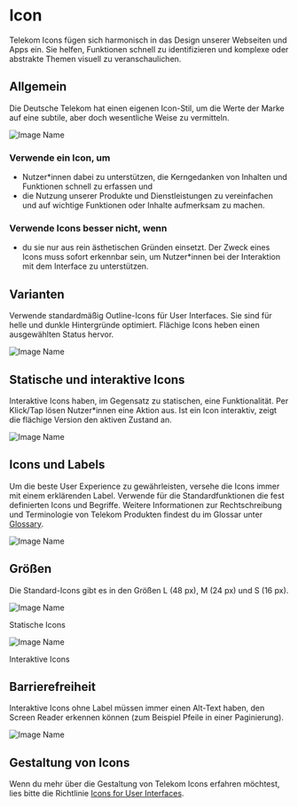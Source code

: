 # Icon

Telekom Icons fügen sich harmonisch in das Design unserer Webseiten und Apps ein. Sie helfen, Funktionen schnell zu identifizieren und komplexe oder abstrakte Themen visuell zu veranschaulichen.

## Allgemein

Die Deutsche Telekom hat einen eigenen Icon-Stil, um die Werte der Marke auf eine subtile, aber doch wesentliche Weise zu vermitteln.

![Image Name](assets/3_components/icon/icons_general.png)

### Verwende ein Icon, um

* Nutzer*innen dabei zu unterstützen, die Kerngedanken von Inhalten und Funktionen schnell zu erfassen und
* die Nutzung unserer Produkte und Dienstleistungen zu vereinfachen und auf wichtige Funktionen oder Inhalte aufmerksam zu machen.

### Verwende Icons besser nicht, wenn

* du sie nur aus rein ästhetischen Gründen einsetzt. Der Zweck eines Icons muss sofort erkennbar sein, um Nutzer*innen bei der Interaktion mit dem Interface zu unterstützen.

## Varianten

Verwende standardmäßig Outline-Icons für User Interfaces. Sie sind für helle und dunkle Hintergründe optimiert. Flächige Icons heben einen ausgewählten Status hervor.

![Image Name](assets/3_components/icon/icons_variants.png)

## Statische und interaktive Icons

Interaktive Icons haben, im Gegensatz zu statischen, eine Funktionalität. Per Klick/Tap lösen Nutzer*innen eine Aktion aus. Ist ein Icon interaktiv, zeigt die flächige Version den aktiven Zustand an.

![Image Name](assets/3_components/icon/icon_interactive.png)

## Icons und Labels

Um die beste User Experience zu gewährleisten, versehe die Icons immer mit einem erklärenden Label. Verwende für die Standardfunktionen die fest definierten Icons und Begriffe.
Weitere Informationen zur Rechtschreibung und Terminologie von Telekom Produkten findest du im Glossar unter <a href="https://www.brand-design.telekom.com/en/downloads/glossary/" target="_blank">Glossary</a>.

![Image Name](assets/3_components/icon/icon_label.png)

## Größen

Die Standard-Icons gibt es in den Größen L (48 px), M (24 px) und S (16 px).

![Image Name](assets/3_components/icon/icon_sizes_static.png)

Statische Icons

![Image Name](assets/3_components/icon/icon_sizes_interactive.png)

Interaktive Icons

## Barrierefreiheit

Interaktive Icons ohne Label müssen immer einen Alt-Text haben, den Screen Reader erkennen können (zum Beispiel Pfeile in einer Paginierung).

![Image Name](assets/3_components/icon/icon_accessibility.png)

## Gestaltung von Icons

Wenn du mehr über die Gestaltung von Telekom Icons erfahren möchtest, lies bitte die Richtlinie <a href="https://www.brand-design.telekom.com/en/articles/i/icons-for-user-interfaces/?updatePreferredLanguage=1" target="_blank">Icons for User Interfaces</a>.
